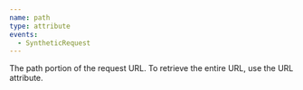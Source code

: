 ```yaml
---
name: path
type: attribute
events:
  - SyntheticRequest
---
```


The path portion of the request URL. To retrieve the entire URL, use the URL attribute.
